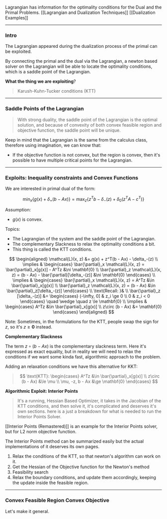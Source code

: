 Lagrangian has information for the optimality conditions for the Dual and the Primal Problems. 
[[Lagrangian and Dualization Techniques]]
[[Dualization Examples]]

---
### **Intro**

The Lagrangian appeared during the dualization process of the primal can be exploited. 

By connecting the primal and the dual via the Lagrangian, a newton based solver on the Lagrangian will be able to locate the optimality conditions, which is a saddle point of the Lagrangian. 

**What the thing we are exploiting**? 

> Karush-Kuhn-Tucker conditions (KTT)


---
### **Saddle Points of the Lagrangian**

> With strong duality, the saddle point of the Lagrangian is the optimal solution, and because of convexity of both convex feasible region and objective function, the saddle point will be unique. 

Keep in mind that the Lagrangian is the same from the calculus class, therefore using imagination, we can know that: 

* If the objective function is not convex, but the region is convex, then it's possible to have multiple critical points for the Lagrangian.



---
### **Exploits: Inequality constraints and Convex Functions**

We are interested in primal dual of the form: 

$$
\min_x\left\lbrace
    g(x) + \delta_+(b - Ax)
\right\rbrace = \max_z\left\lbrace
        z^Tb - \delta_-(z) + \delta_0(z^TA - c^T)
    \right\rbrace
$$

Assumption: 
* $g(x)$ is convex. 

Topics: 

* The Lagrangian of the system and the saddle point of the Lagrangian.
* The complementary Slackness to relax the optimality conditions a bit. 
* This thing is called the KTT conditions. 

$$
\begin{aligned}
    \mathcal{L}(x, z) &= 
        g(x) + z^T(b - Ax) - \delta_-(z)
    \\
    \implies & 
    \begin{cases}
        \bar{\partial}_x \mathcal{L}(x, z) = 
        \bar{\partial}_x[g(x)] - A^Tz &\ni \mathbf{0}
        \\
        \bar{\partial}_z \mathcal{L}(x, z) = 
        (b - Ax) - \bar{\partial}[\delta_-(z)] &\ni \mathbf{0}
    \end{cases}
    \\
    \implies &
    \begin{cases}
        \bar{\partial}_x \mathcal{L}(x, z) = 
        A^Tz  &\in \bar{\partial}_x[g(x)] 
        \\
        \bar{\partial}_z \mathcal{L}(x, z) = 
        (b - Ax) &\in \bar{\partial}_z[\delta_-(z)]
    \end{cases}
    \\
    \text{Recall: }& 
    \\
    \bar{\partial}_z [\delta_-(z)] 
    &= 
    \begin{cases}
        (-\infty, 0] & z_i \ge 0
        \\
        0 & z_i < 0
    \end{cases} \quad \wedge \quad z \le \mathbf{0}
    \\
    \implies &
    \begin{cases}
        A^Tz &\in \bar{\partial}_x[g(x)]
        \\
        z\circ (b - Ax) &= \mathbf{0}
    \end{cases}
\end{aligned}
$$

Note: Sometimes, in the formulations for the KTT, people swap the sign for $z$, so it's $z \ge \mathbf{0}$ instead.

**Complementary Slackness**

The term $z\circ (b - Ax)$ is the complementary slackness term. Here it's expressed as exact equality, but in reality we will need to relax the conditions if we want some kinda fast, algorithmic approach to the problem. 

Adding an relaxation conditions we have this alternative for KKT: 

> $$
> \text{KTT}: 
> \begin{cases}
>         A^Tz &\in \bar{\partial}_x[g(x)]
>         \\
>         z\circ (b - Ax) &\le \mu
>         \\
>         \mu, -z, b - Ax &\ge \mathbf{0}
> \end{cases}
> $$

**Algorithmic Exploit: Interior Points**


> It's a running, Hessian Based Optimizer, it takes in the Jacobian of the KTT conditions, and then solve it, it's complicated and deserves it's own sections. here is a just a breakdown for what is needed to run the Interior Points Solver. 

[[Interior Points (Remastered)]] is an example for the Interior Points solver, but for L2 norm objective function. 

The Interior Points method can be summarized easily but the actual implementations of it deserves its own pages.

1. Relax the conditions of the KTT, so that newton's algorithm can work on it. 
2. Get the Hessian of the Objective function for the Newton's method
3. Feasibility search
4. Relax the boundary conditions, and update them accordingly, keeping the update inside the feasible region. 


---
### **Convex Feasible Region Convex Objective**

Let's make it general.





